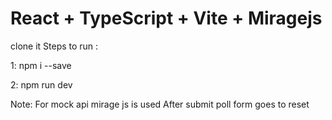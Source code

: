 # React + TypeScript + Vite + Miragejs


clone it 
Steps to run :

1: npm i --save  

2: npm run dev

Note:
For mock api mirage js is used
After submit poll form goes to reset


